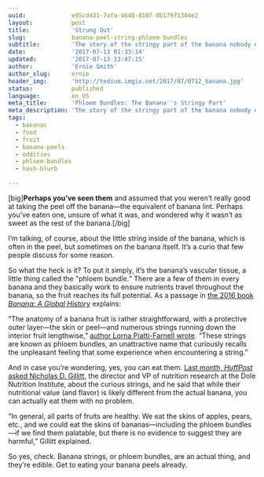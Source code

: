 ```yaml
---
uuid:             e95cd431-7afa-4640-8107-0b17971384e2
layout:           post
title:            'Strung Out'
slug:             banana-peel-string-phloem-bundles
subtitle:         'The story of the stringy part of the banana nobody ever talks about, and why it might be worth talking about a little. Yes, it has a name.'
date:             '2017-07-13 01:33:14'
updated:          '2017-07-13 13:47:15'
author:           'Ernie Smith'
author_slug:      ernie
header_img:       'http://tedium.imgix.net/2017/07/0712_banana.jpg'
status:           published
language:         en_US
meta_title:       'Phloem Bundles: The Banana''s Stringy Part'
meta_description: 'The story of the stringy part of the banana nobody ever talks about, and why it might be worth talking about a little. Yes, it has a name.'
tags:
  - bananas
  - food
  - fruit
  - banana-peels
  - oddities
  - phloem-bundles
  - hash-blurb

---
```


[big]**Perhaps you’ve seen them** and assumed that you weren’t really good at taking the peel off the banana—the equivalent of banana lint. Perhaps you’ve eaten one, unsure of what it was, and wondered why it wasn’t as sweet as the rest of the banana.[/big]

I’m talking, of course, about the little string inside of the banana, which is often in the peel, but sometimes on the banana itself. It’s a curio that few people discuss for some reason.

So what the heck is it? To put it simply, it’s the banana’s vascular tissue, a little thing called the "phloem bundle.“ There are a few of them in every banana and they basically work to ensure nutrients travel throughout the banana, so the fruit reaches its full potential. As a passage in [the 2016 book *Banana: A Global History*](http://amzn.to/2sRVDdJ) explains:

“The anatomy of a banana fruit is rather straightforward, with a protective outer layer—the skin or peel—and numerous strings running down the interior fruit lengthwise,” [author Lorna Piatti-Farnell wrote](https://books.google.com/books?id=9pmRDQAAQBAJ&pg=PT12). “These strings are known as phloem bundles, an unattractive name that curiously recalls the unpleasant feeling that some experience when encountering a string.”

And in case you’re wondering, yes, you can eat them. [Last month, *HuffPost* asked Nicholas D. Gillitt](http://www.huffingtonpost.com/entry/banana-strings-phloem-bundles_us_59356f67e4b0c242ca25e7f8), the director and VP of nutrition research at the Dole Nutrition Institute, about the curious strings, and he said that while their nutritional value (and flavor) is likely different from the actual banana, you can actually eat them with no problem.

“In general, all parts of fruits are healthy. We eat the skins of apples, pears, etc., and we could eat the skins of bananas—including the phloem bundles—if we find them palatable, but there is no evidence to suggest they are harmful,” Gillitt explained.

So yes, check. Banana strings, or phloem bundles, are an actual thing, and they’re edible. Get to eating your banana peels already.
